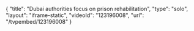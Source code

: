 {
    "title": "Dubai authorities focus on prison rehabilitation",
    "type": "solo",
    "layout": "iframe-static",
    "videoId": "123196008",
    "url": "\/tvpembed\/123196008"
}